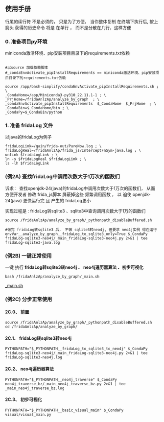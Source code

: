 
## 使用手册

行尾的续行符 不是必须的， 只是为了方便，    当你整体复制 在终端下执行后,  按上箭头 获得的历史命令 将是 在单行 ， 而不是分散在几行，这样方便


###   0. 准备项目py环境

miniconda激活环境、pip安装项目目录下的requirements.txt依赖

```shell

#以source 加载依赖脚本
#_condaEnvActivate_pipInstallRequirements == miniconda激活环境、pip安装项目目录下的requirements.txt依赖

source /app/bash-simplify/condaEnvActivate_pipInstallRequirements.sh ; \
_CondaHome=/app/Miniconda3-py310_22.11.1-1 ; \
_PrjHome=/fridaAnlzAp/analyze_by_graph  ; \
_condaEnvActivate_pipInstallRequirements  $_CondaHome  $_PrjHome  ; \
_CondaBin=$_CondaHome/bin ; \
_CondaPy=$_CondaBin/python
```

###   1. 准备 fridaLog 文件

以java的fridaLog为例子

```shell
fridaLogLink=/gain/frida-out/PureNow.log ; \
fridaLogReal=/fridaAnlzAp/frida_js/InterceptFnSym-java.log ; \
unlink $fridaLogLink ; \
ln -s $fridaLogReal $fridaLogLink ; \
ls -lh $fridaLogLink
```

### (例2A) 查找fridaLog中调用次数大于1万次的函数们

诉求：  查找openjdk-24(java)的fridaLog中调用次数大于1万次的函数们， 从而 方便开发者 修改 frida_js脚本 屏蔽掉这些 频繁调用函数 ， 以 迫使 openjdk-24(java) 更快运行完  且 产生的 fridaLog更小

实现过程是 : fridaLog转sqlite3 、sqlite3中查询调用次数大于1万的函数们

 

```shell
source /fridaAnlzAp/analyze_by_graph/_pythonpath_disableBuffered.sh

#做完 fridaLog转sqlite3 后， 不做 sqlite3转neo4j, 但要求 neo4j实例 得在运行
envVar__analyze_by_graph__fridaLog_to_sqlite3_only=True $_CondaPy fridaLog-sqlite3-neo4j/_main_fridaLog-sqlite3-neo4j.py 2>&1 | tee fridaLog-sqlite3-java.log
```


### (例2B) 一键正常使用
 
 一键 执行 **fridaLog转sqlite3转neo4j 、 neo4j遍历器算法 、初步可视化**

```shell
bash /fridaAnlzAp/analyze_by_graph/_main.sh
```

[_main.sh](http://giteaz:3000/frida_analyze_app_src/analyze_by_graph/src/branch/release/_main.sh)


### (例2C) 分步正常使用 

#### 2C.0、 前置
```shell
source /fridaAnlzAp/analyze_by_graph/_pythonpath_disableBuffered.sh
cd /fridaAnlzAp/analyze_by_graph/
```

#### 2C.1、 fridaLog转sqlite3转neo4j

```shell
PYTHONPATH="$_PYTHONPATH__fridaLog_to_sqlite3_to_neo4j" $_CondaPy fridaLog-sqlite3-neo4j/_main_fridaLog-sqlite3-neo4j.py 2>&1 | tee fridaLog-sqlite3-neo4j.log
```

#### 2C.2、 neo4j遍历器算法

```shell
PYTHONPATH="$_PYTHONPATH__neo4j_traverse" $_CondaPy  neo4j_traverse_bz/_main_neo4j_traverse_bz.py 2>&1 | tee _main_neo4j_traverse_bz.log
```

#### 2C.3、 初步可视化

```shell
PYTHONPATH="$_PYTHONPATH__basic_visual_main" $_CondaPy  visual/visual_main.py
```
